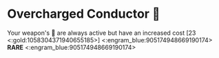 # **Overcharged Conductor** 🔋 
Your weapon's 🔀 are always active but have an increased cost [23 <:gold:1058304371940655185>]
<:engram_blue:905174948669190174> __RARE__ <:engram_blue:905174948669190174>
